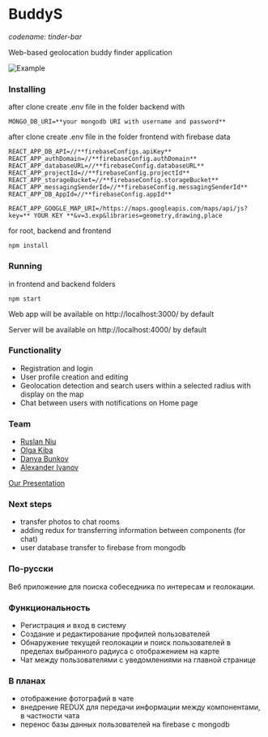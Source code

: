 # BuddyS
*codename: tinder-bar*

Web-based geolocation buddy finder application

![Example](readme-assets/ex.gif)

### Installing

after clone create .env file in the folder backend with 
```
MONGO_DB_URI=**your mongodb URI with username and password**
```
after clone create .env file in the folder frontend with firebase data
```
REACT_APP_DB_API=//**firebaseConfigs.apiKey**
REACT_APP_authDomain=//**firebaseConfig.authDomain**
REACT_APP_databaseURL=//**firebaseConfig.databaseURL**
REACT_APP_projectId=//**firebaseConfig.projectId**
REACT_APP_storageBucket=//**firebaseConfig.storageBucket**
REACT_APP_messagingSenderId=//**firebaseConfig.messagingSenderId**
REACT_APP_DB_AppId=//**firebaseConfig.appId**

REACT_APP_GOOGLE_MAP_URI=/https://maps.googleapis.com/maps/api/js?key=** YOUR KEY **&v=3.exp&libraries=geometry,drawing,place
```
for root, backend and frontend
```
npm install
```

### Running

in frontend and backend folders
```
npm start
```
Web app will be available on http://localhost:3000/ by default

Server will be available on http://localhost:4000/ by default

### Functionality

* Registration and login
* User profile creation and editing
* Geolocation detection and search users within a selected radius with display on the map
* Сhat between users with notifications on Home page

### Team

* [Ruslan Niu](https://github.com/NiuRuslan)
* [Olga Kiba](https://github.com/olgakiba18796)
* [Danya Bunkov](https://github.com/danyabunkov)
* [Alexander Ivanov](https://github.com/Padavan-itbeard)

[Our Presentation](https://docs.google.com/presentation/d/e/2PACX-1vRPHVy0f6A0jrzonY7Xnq7z-uUChlAuCofMcldwGUzqLZ1sTEsqsgugWMVPWCaRBzRBLqRO81iLh157/pub?start=false&loop=false&delayms=5000)

### Next steps
* transfer photos to chat rooms
* adding redux for transferring information between components (for chat)
* user database transfer to firebase from mongodb

### По-русски

Веб приложение для поиска собеседника по интересам и геолокации.

### Функциональность

* Регистрация и вход в систему 
* Создание и редактирование профилей пользователей
* Обнаружение текущей геолокации и поиск пользователей в пределах выбранного радиуса с отображением на карте
* Чат между пользователями с уведомлениями на главной странице

### В планах
* отображение фотографий в чате
* внедрение REDUX для передачи информации между компонентами, в частности чата
* перенос базы данных пользователей на firebase с mongodb

